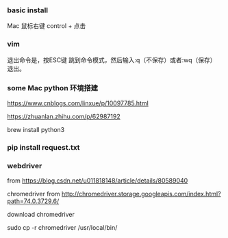 ### basic install


Mac 鼠标右键  control + 点击

### vim

退出命令是，按ESC键 跳到命令模式，然后输入:q（不保存）或者:wq（保存） 退出。

### some Mac python 环境搭建

https://www.cnblogs.com/linxue/p/10097785.html

https://zhuanlan.zhihu.com/p/62987192

brew install python3

### pip install request.txt


### webdriver

from https://blog.csdn.net/u011818148/article/details/80589040

chromedriver from http://chromedriver.storage.googleapis.com/index.html?path=74.0.3729.6/

download chromedriver

sudo cp -r  chromedriver /usr/local/bin/



